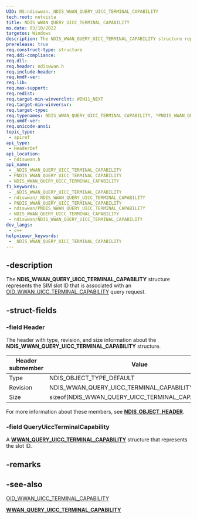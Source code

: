 ```yaml
---
UID: NS:ndiswwan._NDIS_WWAN_QUERY_UICC_TERMINAL_CAPABILITY
tech.root: netvista
title: NDIS_WWAN_QUERY_UICC_TERMINAL_CAPABILITY
ms.date: 03/10/2022
targetos: Windows
description: The NDIS_WWAN_QUERY_UICC_TERMINAL_CAPABILITY structure represents the SIM slot ID that is associated with an OID_WWAN_UICC_TERMINAL_CAPABILITY query request.
prerelease: true
req.construct-type: structure
req.ddi-compliance: 
req.dll: 
req.header: ndiswwan.h
req.include-header: 
req.kmdf-ver: 
req.lib: 
req.max-support: 
req.redist: 
req.target-min-winverclnt: WIN11_NEXT 
req.target-min-winversvr: 
req.target-type: 
req.typenames: NDIS_WWAN_QUERY_UICC_TERMINAL_CAPABILITY, *PNDIS_WWAN_QUERY_UICC_TERMINAL_CAPABILITY
req.umdf-ver: 
req.unicode-ansi: 
topic_type:
 - apiref
api_type:
 - HeaderDef
api_location:
 - ndiswwan.h
api_name:
 - _NDIS_WWAN_QUERY_UICC_TERMINAL_CAPABILITY
 - PNDIS_WWAN_QUERY_UICC_TERMINAL_CAPABILITY
 - NDIS_WWAN_QUERY_UICC_TERMINAL_CAPABILITY
f1_keywords:
 - _NDIS_WWAN_QUERY_UICC_TERMINAL_CAPABILITY
 - ndiswwan/_NDIS_WWAN_QUERY_UICC_TERMINAL_CAPABILITY
 - PNDIS_WWAN_QUERY_UICC_TERMINAL_CAPABILITY
 - ndiswwan/PNDIS_WWAN_QUERY_UICC_TERMINAL_CAPABILITY
 - NDIS_WWAN_QUERY_UICC_TERMINAL_CAPABILITY
 - ndiswwan/NDIS_WWAN_QUERY_UICC_TERMINAL_CAPABILITY
dev_langs:
 - c++
helpviewer_keywords:
 - _NDIS_WWAN_QUERY_UICC_TERMINAL_CAPABILITY
---
```


## -description

The **NDIS_WWAN_QUERY_UICC_TERMINAL_CAPABILITY** structure represents the SIM slot ID that is associated with an [OID_WWAN_UICC_TERMINAL_CAPABILITY](/windows-hardware/drivers/network/oid-wwan-uicc-terminal-capability) query request.

## -struct-fields

### -field Header

The header with type, revision, and size information about the **NDIS_WWAN_QUERY_UICC_TERMINAL_CAPABILITY** structure. 

|Header submember|Value|
|---|---|
|Type|NDIS_OBJECT_TYPE_DEFAULT|
|Revision|NDIS_WWAN_QUERY_UICC_TERMINAL_CAPABILITY_REVISION_1|
|Size|sizeof(NDIS_WWAN_QUERY_UICC_TERMINAL_CAPABILITY)|

For more information about these members, see [**NDIS_OBJECT_HEADER**](../objectheader/ns-objectheader-ndis_object_header.md).


### -field QueryUiccTerminalCapability

A [**WWAN_QUERY_UICC_TERMINAL_CAPABILITY**](../wwan/ns-wwan-wwan_query_uicc_terminal_capability.md) structure that represents the slot ID.


## -remarks

## -see-also

[OID_WWAN_UICC_TERMINAL_CAPABILITY](/windows-hardware/drivers/network/oid-wwan-uicc-terminal-capability)

[**WWAN_QUERY_UICC_TERMINAL_CAPABILITY**](../wwan/ns-wwan-wwan_query_uicc_terminal_capability.md)